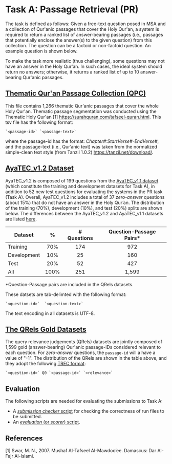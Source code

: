 # Task A: Passage Retrieval (PR)

The task is defined as follows: Given a free-text question posed in MSA and a collection of Qur'anic passages that cover the Holy Qur'an, a system is required to return a ranked list of answer-bearing passages (i.e., passages that potentially enclose the answer(s) to the given question) from this collection. The question can be a factoid or non-factoid question. An example question is shown below.

To make the task more realistic (thus challenging), some questions may not have an answer in the Holy Qur'an. In such cases, the ideal system should return no answers; otherwise, it returns a ranked list of up to 10 answer-bearing Qur'anic passages.

## [Thematic Qur&#39;an Passage Collection (QPC)](https://gitlab.com/bigirqu/quran-qa-2023/-/tree/main/Task-A/data/Thematic_QPC)

This file contains 1,266 thematic Qur'anic passages that cover the whole Holy Qur'an. Thematic passage segmentation was conducted using the Thematic Holy Qur'an [1] https://surahquran.com/tafseel-quran.html. This tsv file has the following format:

    `<passage-id>` `<passage-text>`

where the passage-id has the format: *Chapter#:StartVerse#-EndVerse#*, and the passage-text (i.e., Qur’anic text) was taken from the normalized simple-clean text style (from Tanzil 1.0.2) https://tanzil.net/download/.

## [AyaTEC_v1.2 Dataset](https://gitlab.com/bigirqu/quran-qa-2023/-/tree/main/Task-A/data)

AyaTEC_v1.2 is composed of 199 questions from the [AyaTEC_v1.1 dataset](http://qufaculty.qu.edu.qa/telsayed/datasets/) (which constitute the training and development datasets for Task A), in addition to 52 new test questions for evaluating the systems in the PR task (Task A). Overall, AyaTEC_v1.2 includes a total of 37 *zero-answer* questions
(about 15%) that do not have an answer in the Holy Qur’an. The distribution of the training (70%), development (10%), and test (20%) splits are shown below. The differences between  the AyaTEC_v1.2 and AyaTEC_v1.1 datasets are listed [here](https://gitlab.com/bigirqu/quran-qa-2023/-/blob/main/Task-A/data/README.md).
<!---
| **Dataset** | **# Questions** | **Question-Passage Pairs**** |
| ----------------- | :-------------------: | :--------------------------------: |
| Training          |          174          |                972                |
| Development       |          25          |                160                |
-->

| **Dataset** | **%** | **# Questions** | **Question-Passage Pairs***|
|-------------|:-----:|:---------------:|:-------------------------:|
| Training    |  70%  |       174       |            972            |
| Development |  10%  |        25       |            160            |
| Test        |  20%  |        52       |            427            |
| All         | 100%  |       251       |          1,599            |

*Question-Passage pairs are included in the QRels datasets.


 These datsets are tab-delimted with the following format:

    `<question-id>`  `<question-text>`

The text encoding in all datasets is UTF-8.

## [The QRels Gold Datasets](https://gitlab.com/bigirqu/quran-qa-2023/-/tree/main/Task-A/data/qrels)

The query relevance judgements (QRels) datasets are jointly composed of 1,599  gold (answer-bearing) Qur'anic passage-IDs considered relevant to each question. For *zero-answer* questions, the `passage-id` will a have a value of "-1". The distribution of the QRels are shown in the table above, and they adopt the following [TREC format](https://trec.nist.gov/data/qrels_eng/):

    `<question-id>` Q0 `<passage-id>` `<relevance>`

## Evaluation

The following scripts are needed for evaluating the submissions to Task A:

* A [*submission checker* script](https://gitlab.com/bigirqu/quran-qa-2023/-/tree/main/Task-A/code) for checking the correctness of run files to be submitted.
* An [*evaluation* (or *scorer*) script](https://gitlab.com/bigirqu/quran-qa-2023/-/tree/main/Task-A/code).

## References

[1] Swar, M. N., 2007. Mushaf Al-Tafseel Al-Mawdoo’ee. Damascus: Dar Al-Fajr Al-Islami.
